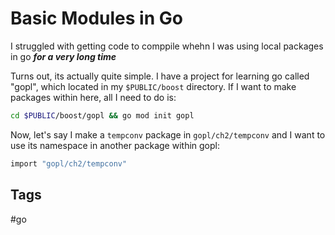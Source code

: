 # Basic Modules in Go
I struggled with getting code to comppile whehn I was using local packages in
go ***for a very long time***

Turns out, its actually quite simple. I have a project for learning go called
"gopl", which located in my ```$PUBLIC/boost``` directory. If I want to make
packages within here, all I need to do is:
```bash
cd $PUBLIC/boost/gopl && go mod init gopl
```

Now, let's say I make a ```tempconv``` package in ```gopl/ch2/tempconv``` and
I want to use its namespace in another package within gopl:
```bash
import "gopl/ch2/tempconv"
```


## Tags
#go
